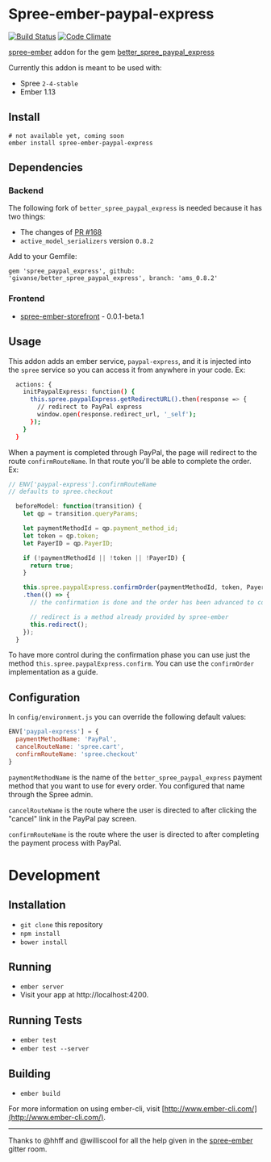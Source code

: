 # Spree-ember-paypal-express
[![Build Status](https://travis-ci.org/aethermx/spree-ember-paypal-express.svg?branch=master)](https://travis-ci.org/aethermx/spree-ember-paypal-express)
[![Code Climate](https://codeclimate.com/github/aethermx/spree-ember-paypal-express/badges/gpa.svg)](https://codeclimate.com/github/aethermx/spree-ember-paypal-express)

[spree-ember](https://github.com/hhff/spree-ember)
addon for the gem
[better_spree_paypal_express](https://github.com/spree-contrib/better_spree_paypal_express)

Currently this addon is meant to be used with:

  * Spree `2-4-stable`
  * Ember 1.13

## Install

    # not available yet, coming soon
    ember install spree-ember-paypal-express

## Dependencies

### Backend

The following fork of `better_spree_paypal_express` is needed because it has two things:

 * The changes of [PR #168](https://github.com/spree-contrib/better_spree_paypal_express/pull/168)
 * `active_model_serializers` version `0.8.2`

Add to your Gemfile:

    gem 'spree_paypal_express', github: 'givanse/better_spree_paypal_express', branch: 'ams_0.8.2'

### Frontend

  * [spree-ember-storefront](http://www.spree-ember.com/storefront/index.html) - 0.0.1-beta.1

## Usage

This addon adds an ember service, `paypal-express`, and it is injected into
the `spree` service so you can access it from anywhere in your code. Ex:

```bash
  actions: {
    initPaypalExpress: function() {
      this.spree.paypalExpress.getRedirectURL().then(response => {
        // redirect to PayPal express
        window.open(response.redirect_url, '_self');
      });
    }
  }
```

When a payment is completed through PayPal, the page will redirect to
the route `confirmRouteName`.
In that route you'll be able to complete the order. Ex: 

```js
// ENV['paypal-express'].confirmRouteName
// defaults to spree.checkout

  beforeModel: function(transition) {                                            
    let qp = transition.queryParams;

    let paymentMethodId = qp.payment_method_id;
    let token = qp.token;
    let PayerID = qp.PayerID;

    if (!paymentMethodId || !token || !PayerID) {
      return true;
    }

    this.spree.paypalExpress.confirmOrder(paymentMethodId, token, PayerID)
    .then(() => {
      // the confirmation is done and the order has been advanced to complete

      // redirect is a method already provided by spree-ember
      this.redirect();
    });
  } 
```

To have more control during the confirmation phase you can use just the method
`this.spree.paypalExpress.confirm`. You can use the `confirmOrder` implementation
as a guide.

## Configuration

In `config/environment.js` you can override the following default values:

```js
ENV['paypal-express'] = {
  paymentMethodName: 'PayPal',
  cancelRouteName: 'spree.cart',
  confirmRouteName: 'spree.checkout'  
}
```

`paymentMethodName` is the name of the `better_spree_paypal_express` payment method
that you want to use for every order. You configured that name through the Spree admin.

`cancelRouteName` is the route where the user is directed to after clicking the "cancel" link in the PayPal pay screen.

`confirmRouteName` is the route where the user is directed to after completing the payment process with PayPal.

# Development

## Installation

* `git clone` this repository
* `npm install`
* `bower install`

## Running

* `ember server`
* Visit your app at http://localhost:4200.

## Running Tests

* `ember test`
* `ember test --server`

## Building

* `ember build`

For more information on using ember-cli, visit [http://www.ember-cli.com/](http://www.ember-cli.com/).

---

Thanks to @hhff and @williscool for all the help given in the
[spree-ember](https://gitter.im/hhff/spree-ember) gitter room.
